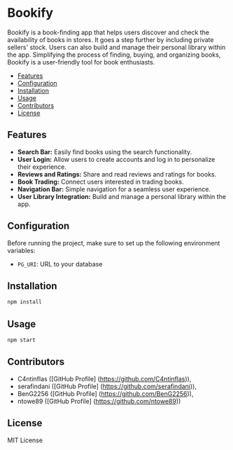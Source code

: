 # Bookify

Bookify is a book-finding app that helps users discover and check the availability of books in stores. It goes a step further by including private sellers' stock. Users can also build and manage their personal library within the app. Simplifying the process of finding, buying, and organizing books, Bookify is a user-friendly tool for book enthusiasts.

- [Features](#features)
- [Configuration](#configuration)
- [Installation](#installation)
- [Usage](#usage)
- [Contributors](#contributing)
- [License](#license)




## Features

- **Search Bar:** Easily find books using the search functionality.
- **User Login:** Allow users to create accounts and log in to personalize their experience.
- **Reviews and Ratings:** Share and read reviews and ratings for books.
- **Book Trading:** Connect users interested in trading books.
- **Navigation Bar:** Simple navigation for a seamless user experience.
- **User Library Integration:** Build and manage a personal library within the app.


## Configuration

Before running the project, make sure to set up the following environment variables:

- `PG_URI`: URL to your database

## Installation
```bash
npm install
```

## Usage
```bash
npm start
```
## Contributors

- C4ntinflas ([GitHub Profile] (https://github.com/C4ntinflas)),  
- serafindani ([GitHub Profile] (https://github.com/serafindani)), 
- BenG2256 ([GitHub Profile] (https://github.com/BenG2256)), 
- ntowe89 ([GitHub Profile] (https://github.com/ntowe89))

## License
MIT License


